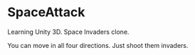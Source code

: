 # SpaceAttack
Learning Unity 3D. Space Invaders clone.

You can move in all four directions. Just shoot them invaders.
